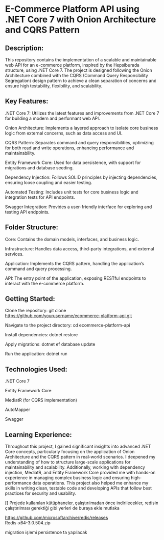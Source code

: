 # E-Commerce Platform API using .NET Core 7 with Onion Architecture and CQRS Pattern
## Description:

This repository contains the implementation of a scalable and maintainable web API for an e-commerce platform, inspired by the Hepsiburada structure, using .NET Core 7. The project is designed following the Onion Architecture combined with the CQRS (Command Query Responsibility Segregation) design pattern to achieve a clean separation of concerns and ensure high testability, flexibility, and scalability.

## Key Features:

.NET Core 7: Utilizes the latest features and improvements from .NET Core 7 for building a modern and performant web API. 

Onion Architecture: Implements a layered approach to isolate core business logic from external concerns, such as data access and UI. 

CQRS Pattern: Separates command and query responsibilities, optimizing for both read and write operations, enhancing performance and maintainability.

Entity Framework Core: Used for data persistence, with support for migrations and database seeding. 

Dependency Injection: Follows SOLID principles by injecting dependencies, ensuring loose coupling and easier testing.  

Automated Testing: Includes unit tests for core business logic and integration tests for API endpoints. 

Swagger Integration: Provides a user-friendly interface for exploring and testing API endpoints.

## Folder Structure:

Core: Contains the domain models, interfaces, and business logic.

Infrastructure: Handles data access, third-party integrations, and external services.

Application: Implements the CQRS pattern, handling the application’s command and query processing.

API: The entry point of the application, exposing RESTful endpoints to interact with the e-commerce platform.

## Getting Started:

Clone the repository: git clone https://github.com/yourusername/ecommerce-platform-api.git

Navigate to the project directory: cd ecommerce-platform-api

Install dependencies: dotnet restore

Apply migrations: dotnet ef database update

Run the application: dotnet run
## Technologies Used:

.NET Core 7

Entity Framework Core

MediatR (for CQRS implementation)

AutoMapper

Swagger

## Learning Experience: 
Throughout this project, I gained significant insights into advanced .NET Core concepts, particularly focusing on the application of Onion Architecture and the CQRS pattern in real-world scenarios. I deepened my understanding of how to structure large-scale applications for maintainability and scalability. Additionally, working with dependency injection, MediatR, and Entity Framework Core provided me with hands-on experience in managing complex business logic and ensuring high-performance data operations. This project also helped me enhance my skills in writing clean, testable code and developing APIs that follow best practices for security and usability.

[] Projede kullanılan kütüphaneler, çalıştırılmadan önce indirilecekler, redisin çalıştırılması gerektiği gibi yerleri de buraya ekle mutlaka

https://github.com/microsoftarchive/redis/releases  
Redis-x64-3.0.504.zip

migration işlemi persistence ta yapılacak

